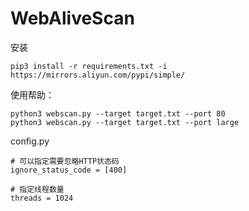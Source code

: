# WebAliveScan
安装
```
pip3 install -r requirements.txt -i https://mirrors.aliyun.com/pypi/simple/
```

使用帮助：
```
python3 webscan.py --target target.txt --port 80
python3 webscan.py --target target.txt --port large
```

config.py
```
# 可以指定需要忽略HTTP状态码
ignore_status_code = [400]

# 指定线程数量
threads = 1024
```

